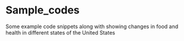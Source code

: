 # Sample_codes
Some example code snippets along with showing changes in food and health in different states of the United States  
